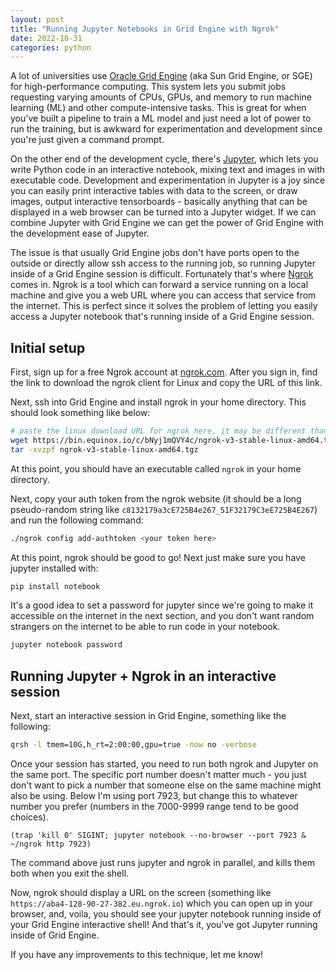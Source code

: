 ```yaml
---
layout: post
title: "Running Jupyter Notebooks in Grid Engine with Ngrok"
date: 2022-10-31
categories: python
---
```


A lot of universities use [Oracle Grid Engine](https://en.wikipedia.org/wiki/Oracle_Grid_Engine) (aka Sun Grid Engine, or SGE) for high-performance computing. This system lets you submit jobs requesting varying amounts of CPUs, GPUs, and memory to run machine learning (ML) and other compute-intensive tasks. This is great for when you've built a pipeline to train a ML model and just need a lot of power to run the training, but is awkward for experimentation and development since you're just given a command prompt.

On the other end of the development cycle, there's [Jupyter](https://jupyter.org/), which lets you write Python code in an interactive notebook, mixing text and images in with executable code. Development and experimentation in Jupyter is a joy since you can easily print interactive tables with data to the screen, or draw images, output interactive tensorboards - basically anything that can be displayed in a web browser can be turned into a Jupyter widget. If we can combine Jupyter with Grid Engine we can get the power of Grid Engine with the development ease of Jupyter.

The issue is that usually Grid Engine jobs don't have ports open to the outside or directly allow ssh access to the running job, so running Jupyter inside of a Grid Engine session is difficult. Fortunately that's where [Ngrok](https://ngrok.com/) comes in. Ngrok is a tool which can forward a service running on a local machine and give you a web URL where you can access that service from the internet. This is perfect since it solves the problem of letting you easily access a Jupyter notebook that's running inside of a Grid Engine session.

## Initial setup

First, sign up for a free Ngrok account at [ngrok.com](https://ngrok.com). After you sign in, find the link to download the ngrok client for Linux and copy the URL of this link.

Next, ssh into Grid Engine and install ngrok in your home directory. This should look something like below:

```bash
# paste the linux download URL for ngrok here, it may be different than what's below
wget https://bin.equinox.io/c/bNyj1mQVY4c/ngrok-v3-stable-linux-amd64.tgz
tar -xvzpf ngrok-v3-stable-linux-amd64.tgz
```

At this point, you should have an executable called `ngrok` in your home directory.

Next, copy your auth token from the ngrok website (it should be a long pseudo-random string like `c8132179a3cE725B4e267_51F32179C3eE725B4E267`) and run the following command:

```bash
./ngrok config add-authtoken <your token here>
```

At this point, ngrok should be good to go! Next just make sure you have jupyter installed with:

```bash
pip install notebook
```

It's a good idea to set a password for jupyter since we're going to make it accessible on the internet in the next section, and you don't want random strangers on the internet to be able to run code in your notebook.

```bash
jupyter notebook password
```

## Running Jupyter + Ngrok in an interactive session

Next, start an interactive session in Grid Engine, something like the following:

```bash
qrsh -l tmem=10G,h_rt=2:00:00,gpu=true -now no -verbose
```

Once your session has started, you need to run both ngrok and Jupyter on the same port. The specific port number doesn't matter much - you just don't want to pick a number that someone else on the same machine might also be using. Below I'm using port 7923, but change this to whatever number you prefer (numbers in the 7000-9999 range tend to be good choices).

```
(trap 'kill 0' SIGINT; jupyter notebook --no-browser --port 7923 & ~/ngrok http 7923)
```

The command above just runs jupyter and ngrok in parallel, and kills them both when you exit the shell.

Now, ngrok should display a URL on the screen (something like `https://aba4-128-90-27-382.eu.ngrok.io`) which you can open up in your browser, and, voila, you should see your jupyter notebook running inside of your Grid Engine interactive shell! And that's it, you've got Jupyter running inside of Grid Engine.

If you have any improvements to this technique, let me know!
